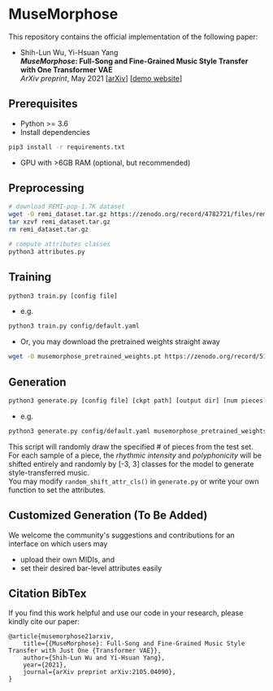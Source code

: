 # MuseMorphose

This repository contains the official implementation of the following paper:  

* Shih-Lun Wu, Yi-Hsuan Yang  
**_MuseMorphose_: Full-Song and Fine-Grained Music Style Transfer with One Transformer VAE**  
_ArXiv preprint_, May 2021 [<a href="https://arxiv.org/abs/2105.04090" target="_blank">arXiv</a>] [<a href="https://slseanwu.github.io/site-musemorphose/" target="_blank">demo website</a>]

## Prerequisites
* Python >= 3.6
* Install dependencies
```bash
pip3 install -r requirements.txt
```
* GPU with >6GB RAM (optional, but recommended)

## Preprocessing
```bash
# download REMI-pop-1.7K dataset
wget -O remi_dataset.tar.gz https://zenodo.org/record/4782721/files/remi_dataset.tar.gz?download=1
tar xzvf remi_dataset.tar.gz
rm remi_dataset.tar.gz

# compute attributes classes
python3 attributes.py
```

## Training
```bash
python3 train.py [config file]
```
* e.g.
```bash
python3 train.py config/default.yaml
```
* Or, you may download the pretrained weights straight away
```bash
wget -O musemorphose_pretrained_weights.pt https://zenodo.org/record/5119525/files/musemorphose_pretrained_weights.pt?download=1
```

## Generation
```bash
python3 generate.py [config file] [ckpt path] [output dir] [num pieces] [num samples per piece]
```
* e.g.
```bash
python3 generate.py config/default.yaml musemorphose_pretrained_weights.pt generations/ 10 5
```

This script will randomly draw the specified # of pieces from the test set.  
For each sample of a piece, the _rhythmic intensity_ and _polyphonicity_ will be shifted entirely and randomly by \[-3, 3\] classes for the model to generate style-transferred music.  
You may modify `random_shift_attr_cls()` in `generate.py` or write your own function to set the attributes.

## Customized Generation (To Be Added)
We welcome the community's suggestions and contributions for an interface on which users may
 * upload their own MIDIs, and 
 * set their desired bar-level attributes easily

## Citation BibTex
If you find this work helpful and use our code in your research, please kindly cite our paper:
```
@article{musemorphose21arxiv,
    title={{MuseMorphose}: Full-Song and Fine-Grained Music Style Transfer with Just One {Transformer VAE}},
    author={Shih-Lun Wu and Yi-Hsuan Yang},
    year={2021},
    journal={arXiv preprint arXiv:2105.04090},
}
```
